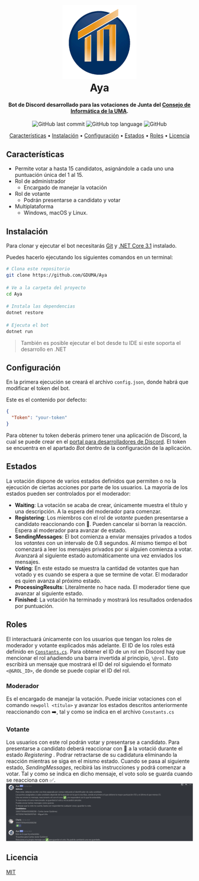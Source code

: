 
<h1 align="center">
  <br>
  <a href=""><img src="img/logo_consejo.png" alt="Consejo Informática UMA" width="200"></a>
  <br>
  Aya
  <br>
</h1>

<h4 align="center">Bot de Discord desarrollado para las votaciones de Junta del <a href="https://www.uma.es/etsi-informatica/info/126304/consejo-de-estudiantes/" target="_blank">Consejo de Informática de la UMA</a>.</h4>

<p align="center">
  <img alt="GitHub last commit" src="https://img.shields.io/github/last-commit/GDUMA/Aya">
  <img alt="GitHub top language" src="https://img.shields.io/github/languages/top/GDUMA/Aya">
  <img alt="GitHub" src="https://img.shields.io/github/license/GDUMA/Aya">
  
</p>

<p align="center">
  <a href="#características">Características</a> •
  <a href="#instalación">Instalación</a> •
  <a href="#configuración">Configuración</a> •
  <a href="#estados">Estados</a> •
  <a href="#roles">Roles</a> •
  <a href="#licencia">Licencia</a>
</p>


## Características

* Permite votar a hasta 15 candidatos, asignándole a cada uno una puntuación única del 1 al 15.
* Rol de administrador
  - Encargado de manejar la votación
* Rol de votante
  - Podrán presentarse a candidato y votar
* Multiplataforma
  - Windows, macOS y Linux.

## Instalación

Para clonar y ejecutar el bot necesitarás [Git](https://git-scm.com) y [.NET Core 3.1](https://docs.microsoft.com/es-es/dotnet/core/install/windows?tabs=netcore31) instalado.

Puedes hacerlo ejecutando los siguientes comandos en un terminal:
```sh
# Clona este repositorio
git clone https://github.com/GDUMA/Aya

# Ve a la carpeta del proyecto
cd Aya

# Instala las dependencias
dotnet restore

# Ejecuta el bot
dotnet run
```

> También es posible ejecutar el bot desde tu IDE si este soporta el desarrollo en .NET

## Configuración
En la primera ejecución se creará el archivo `config.json`, donde habrá que modificar el token del bot. 

Este es el contenido por defecto:

```json
{
  "Token": "your-token"
}
```
Para obtener tu token deberás primero tener una aplicación de Discord, la cual se puede crear en el [portal para desarrolladores de Discord](https://discord.com/developers/). El token se encuentra en el apartado _Bot_ dentro de la configuración de la aplicación.

## Estados
La votación dispone de varios estados definidos que permiten o no la ejecución de ciertas acciones por parte de los usuarios. La mayoría de los estados pueden ser controlados por el moderador:

- **Waiting**: La votación se acaba de crear, únicamente muestra el título y una descripción. A la espera del moderador para comenzar.
- **Registering**: Los miembros con el rol de _votante_ pueden presentarse a candidato reaccionando con 📝. Pueden cancelar si borran la reacción. Espera al moderador para avanzar de estado.
- **SendingMessages**: El bot comienza a enviar mensajes privados a todos los _votantes_ con un intervalo de 0.8 segundos. Al mismo tiempo el bot comenzará a leer los mensajes privados por si alguien comienza a votar. Avanzará al siguiente estado automáticamente una vez enviados los mensajes.
- **Voting**: En este estado se muestra la cantidad de votantes que han votado y es cuando se espera a que se termine de votar. El modarador es quien avanza al próximo estado.
- **ProcessingResults**: Literalmente no hace nada. El moderador tiene que avanzar al siguiente estado.
- **Finished**: La votación ha terminado y mostrará los resultados ordenados por puntuación.

## Roles
El interactuará únicamente con los usuarios que tengan los roles de moderador y votante explicados más adelante.
El ID de los roles está definido en  [`Constants.cs`](src/Constants.cs).
Para obtener el ID de un rol en Discord hay que mencionar el rol añadiendo una barra invertida al principio, `\@rol`. Esto escribirá un mensaje que mostrará el ID del rol siguiendo el formato `<@&ROL_ID>`, de donde se puede copiar el ID del rol.
### Moderador
Es el encargado de manejar la votación. Puede iniciar votaciones con el comando `newpoll <título>` y avanzar los estados descritos anteriormente reaccionando con ➡️, tal y como se indica en el archivo `Constants.cs`

### Votante
Los usuarios con este rol podrán votar y presentarse a candidato. Para presentarse a candidato deberá reaccionar con 📝 a la votació durante el estado _Registering_ . Podrar retractarse de su cadidatura eliminando la reacción mientras se siga en el mismo estado.
Cuando se pasa al siguiente estado, _SendingMessages_, recibirá las instrucciones y podrá comenzar a votar.
Tal y como se indica en dicho mensaje, el voto solo se guarda cuando se reacciona con ✅.
![voter message](img/votacion.png)

## Licencia
[MIT](LICENSE)
